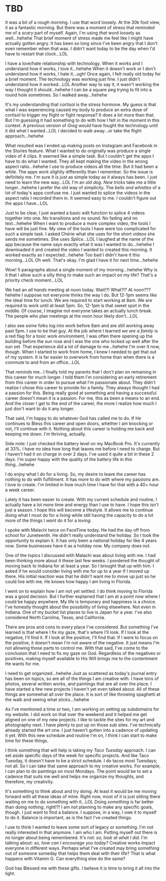 # TBD

It was a bit of a *rough* morning. I use that word loosely. At the 30k foot view, it as a fantastic morning. But there was a moment of stress that reminded me of a *scary* part of myself. Again, I'm using *that* word loosely as well...hehehe That brief moment of stress made me feel like I might have actually gotten angry. It has been so long since I've been angry that I don't even remember when that was. I didn't want today to be the day when I'd have to restart that clock...LOL

I have a love/hate relationship with technology. When it works and I understand how it works, I love it...hehehe When it doesn't work or I don't understand how it works, I hate it...ugh! Once again, I felt really old today for a brief moment. The technology was working just fine. I just didn't understand how it worked...LOL Another way to say it, it wasn't working the way I thought it should...hehehe I can be a square peg trying to fit into a round hole sometimes. So I walked away...hehehe

It's my understanding that cortisol is the stress hormone. My guess is that what I was experiencing caused my body to produce an extra dose of cortisol to trigger my flight or fight response? It does a lot more than that. But I'm guessing it had something to do with how I felt in the moment in this context. A previous version of *Greg* would have fought the technology until it did what I wanted...LOL I decided to walk away...or take the flight approach...hehehe

What resulted was I ended up making posts on Instagram and Facebook in the Stories feature. What I wanted to do originally was produce a single video of 4 clips. It seemed like a simple task. But I couldn't get the apps I have to do what I wanted. They all kept making the video in the wrong aspect ratio...hehehe I use to produce videos all the time. But it had been a while. The apps work slightly differently than I remember. So the issue is definitely me. I'm sure it is just as simple today as it always has been. I just need to learn the new way...LOL I'm an *old dog*. *New tricks* take me a little longer...hehehe I prefer the old way of simplicity. The *bells and whistles* of a lot of today's apps confuse me. I just wanted to splice the videos in the aspect ratio I recorded them in. It seemed easy to me. I couldn't figure out the apps I have...LOL

Just to be clear, I just wanted a basic edit function to splice 4 videos together into one. No transitions and no sound. No fading and no text...hehehe When I want to produce a more complex video, the tools I have will be just fine. My view of the tools I have were too complicated for such a simple task. I asked Chérie what she uses for the short videos she sends me sometimes. She uses *Splice*...LOL I laughed at the name of the app because the name says exactly what it was I wanted to do...hehehe I downloaded it and created the video I wanted to created this morning. It worked exactly as I expected...hehehe Too bad I didn't have it this morning...LOL Oh well. That's okay. I'm glad I have it for next time...hehehe

Wow! 5 paragraphs about a single moment of my morning...hehehe Why is it that I allow such a silly thing to make such an impact on my life? That's a priority check moment...LOL

We had an *all hands* meeting at noon today. Wait!?! What?!? At noon??? hehehe I suppose not everyone thinks the way I do. But 12-1pm seems like the ideal time for lunch. We are required to start working at 8am. We are required to work until at least 5pm. So, 12-1pm is that sweet spot in the middle. Of course, I imagine not everyone takes an actually lunch break. The people who plan meetings at the noon hour likely don't...LOL

I also see some folks log into work before 8am and are still working away past 5pm. I use to be that guy. At the job where I learned *we are a family* is a red flag for a toxic work environment, I was often there opening up the building before the sun rose and I was the one who locked up well after the sun set. That experience did a lot of damage to me...hehehe I'm over it now, though. When I started to work from home, I knew I needed to get that out of my system. It is far easier to overwork from home than when there is a commute to and from an office...LOL

That reminds me...I finally told my parents that I don't plan on remaining in this career for much longer. I told them I'm considering an early retirement from this career in order to pursue what I'm passionate about. They didn't realize I chose this career to provide for a family. They always thought I had a passion for this. Being really good at something and having a successful career doesn't mean it is a passion. For me, this as been a means to an end. And the closer I get to the end of the career, the more I realize how much I just don't want to do it any longer.

That said, I'm happy to do whatever God has called me to do. If He continues to Bless this career and open doors, whether I am knocking or not, I'll continue with it. Nothing about this career is holding me back and keeping me down. I'm thriving, actually.

Side note: I just checked the battery level on my MacBook Pro. It's currently at 33%. I have no idea how long that leaves me before I need to charge. But I haven't had it on charge in over 2 days. I've used it quite a bit in these 2 days. I'm super happy with the quality of the battery life in this thing...hehehe

I do enjoy what I do for a living. So, my desire to leave the career has nothing to do with fulfillment. It has more to do with where my passions are. I love to create. I'm limited in how much time I have for that with a 40+ hour a week career.

Lately it has been easier to create. With my current schedule and routine, I actually have a lot more time and energy than I use to have. I hope this isn't just a season. I hope this will become a lifestyle. It allows me to continue doing what I *must* do for a *living* while still having the capacity to do a lot more of the things I *want* do it for a *loving*.

I spoke with Malachi twice on FaceTime today. He had the day off from school for Juneteenth. He didn't really understand the holiday. So I took the opportunity to explain it. It has only been a national holiday for like 4 years now. Some businesses have it as a holiday now. My company does not.

One of the topics I discussed with Malachi was about living with me. I had been thinking more about it these last few weeks. I pondered the thought of moving back to Indiana for at least a year. So I brought that up with him. I asked if he would consider living with me for up to a year if I moved up there. His initial reaction was that he didn't want me to move up just so he could live with me. He knows how happy I am living in Florida.

I went on to explain how I am not yet settled. I do think moving to Florida was a good decision. But I further explained that I am at a point now where I could be happy anywhere. My life is temporary and happiness is a choice. I've honestly thought about the possibility of living elsewhere. Not even in Indiana. One of my bucket list places to live is Japan for a year. I've also considered North Carolina, Texas, and California.

There are pros and cons to every place I've considered. But something I've learned is that where I fix my gaze, that's where I'll look. If I look at the negative, I'll find it. If I look at the positive, I'll find that. If I were to focus on the positive, it doesn't mean I'm not aware of the negative. It just means I'm not allowing those parts to control me. With that said, I've come to the conclusion that I need to fix my gaze on God. Regardless of the negatives or positives, making myself available to His Will brings me to the contentment He wants for me.

I need to get organized...hehehe Just as scattered as today's journal entry has been on topics, so are all of the things I am creative with. I have tons of photos, several written works, and paintings that are all over the place. I have started a few new projects I haven't yet even talked about. All of these things are somewhat all over the place. It is sort of like throwing spaghetti at the walk and seeing what sticks...hehehe

As I've mentioned a time or two, I am working on setting up subdomains for my website. I did work on that over the weekend and it helped me get aligned on one of my new projects. I like to tackle the sites for my art and photography next. I have plenty to put up on those sub sites. I've technically already started the art one. I just haven't gotten into a cadence of updating it yet. With this new schedule and routine I'm on, I think I can start to make time for these things.

I think something that will help is taking my *Taco Tuesday* approach. I can set aside specific days of the week for specific projects. And like Taco Tuesday, it doesn't have to be a strict schedule. I do tacos most Tuesdays; not all. So I can take that same approach to my creative works. For example, I can plan to do paintings on most Mondays. The point would be to set a cadence that suits me well and helps me organize my thoughts, and therefore, my creativity.

It's something to think about and try doing. At least it would be me moving forward with all these ideas of mine. Right now, most of it is just sitting there waiting on me to do something with it...LOL Doing *something* is far better than doing *nothing*, right!?! I am not planning to make any specific goals, though. I just want to find a balance. I suppose, in a way, I owe it to myself to do it. Balance is important, as is the fact I've created things.

I use to think I wanted to leave some sort of legacy or something. I'm not really interested in that anymore. I am who I am. Putting myself out there is no longer about being remembered. It's not: *so, look at what I did.* I'm talking about: *so, how can I encourage you today?* Creative works impact everyone in different ways. Perhaps what I've created may bring something out of someone someday that helps them deal with their life? That is what happens with Vitamin G. Can everything else do the same?

God has Blessed me with these gifts. I believe it is time to bring it all into the light.
